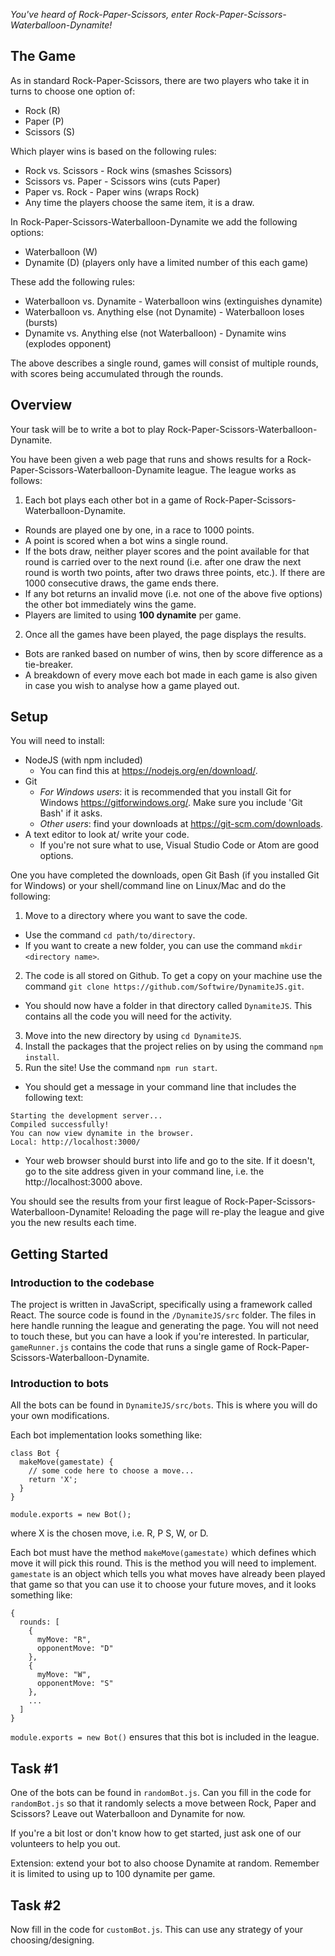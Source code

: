 _You've heard of Rock-Paper-Scissors, enter Rock-Paper-Scissors-Waterballoon-Dynamite!_

## The Game

As in standard Rock-Paper-Scissors, there are two players who take it in turns to choose one option of:
* Rock (R)
* Paper (P)
* Scissors (S)

Which player wins is based on the following rules:
* Rock vs. Scissors - Rock wins (smashes Scissors)
* Scissors vs. Paper - Scissors wins (cuts Paper)
* Paper vs. Rock - Paper wins (wraps Rock)
* Any time the players choose the same item, it is a draw.

In Rock-Paper-Scissors-Waterballoon-Dynamite we add the following options:
* Waterballoon (W)
* Dynamite (D) (players only have a limited number of this each game)

These add the following rules:
* Waterballoon vs. Dynamite - Waterballoon wins (extinguishes dynamite)
* Waterballoon vs. Anything else (not Dynamite) - Waterballoon loses (bursts)
* Dynamite vs. Anything else (not Waterballoon) - Dynamite wins (explodes opponent)

The above describes a single round, games will consist of multiple rounds, with scores being accumulated through the rounds.

## Overview

Your task will be to write a bot to play Rock-Paper-Scissors-Waterballoon-Dynamite.

You have been given a web page that runs and shows results for a Rock-Paper-Scissors-Waterballoon-Dynamite league. The league works as follows:
1. Each bot plays each other bot in a game of Rock-Paper-Scissors-Waterballoon-Dynamite.
  * Rounds are played one by one, in a race to 1000 points.
  * A point is scored when a bot wins a single round.
  * If the bots draw, neither player scores and the point available for that round is carried over to the next round (i.e. after one draw the next round is worth two points, after two draws three points, etc.). If there are 1000 consecutive draws, the game ends there.
  * If any bot returns an invalid move (i.e. not one of the above five options) the other bot immediately wins the game.
  * Players are limited to using **100 dynamite** per game.
2. Once all the games have been played, the page displays the results.
  * Bots are ranked based on number of wins, then by score difference as a tie-breaker.
  * A breakdown of every move each bot made in each game is also given in case you wish to analyse how a game played out.

## Setup

You will need to install:
* NodeJS (with npm included)
  * You can find this at https://nodejs.org/en/download/.
* Git
  * _For Windows users_: it is recommended that you install Git for Windows https://gitforwindows.org/. Make sure you include 'Git Bash' if it asks.
  * _Other users_: find your downloads at https://git-scm.com/downloads.
* A text editor to look at/ write your code.
  * If you're not sure what to use, Visual Studio Code or Atom are good options.

One you have completed the downloads, open Git Bash (if you installed Git for Windows) or your shell/command line on Linux/Mac and do the following:
1. Move to a directory where you want to save the code.
  * Use the command `cd path/to/directory`.
  * If you want to create a new folder, you can use the command `mkdir <directory name>`.
2. The code is all stored on Github. To get a copy on your machine use the command `git clone https://github.com/Softwire/DynamiteJS.git`.
  * You should now have a folder in that directory called `DynamiteJS`. This contains all the code you will need for the activity.
3. Move into the new directory by using `cd DynamiteJS`.
4. Install the packages that the project relies on by using the command `npm install`.
5. Run the site! Use the command `npm run start`.
  * You should get a message in your command line that includes the following text:
  ```
  Starting the development server...
  Compiled successfully!
  You can now view dynamite in the browser.
  Local: http://localhost:3000/
  ```
  * Your web browser should burst into life and go to the site. If it doesn't, go to the site address given in your command line, i.e. the http://localhost:3000 above.

You should see the results from your first league of Rock-Paper-Scissors-Waterballoon-Dynamite! Reloading the page will re-play the league and give you the new results each time.

## Getting Started

### Introduction to the codebase
The project is written in JavaScript, specifically using a framework called React. The source code is found in the `/DynamiteJS/src` folder. The files in here handle running the league and generating the page. You will not need to touch these, but you can have a look if you're interested. In particular, `gameRunner.js` contains the code that runs a single game of Rock-Paper-Scissors-Waterballoon-Dynamite.

### Introduction to bots
All the bots can be found in `DynamiteJS/src/bots`. This is where you will do your own modifications.

Each bot implementation looks something like:
```
class Bot {
  makeMove(gamestate) {
    // some code here to choose a move...
    return 'X';
  }
}

module.exports = new Bot();
```
where X is the chosen move, i.e. R, P S, W, or D.

Each bot must have the method `makeMove(gamestate)` which defines which move it will pick this round. This is the method you will need to implement. `gamestate` is an object which tells you what moves have already been played that game so that you can use it to choose your future moves, and it looks something like:
```
{
  rounds: [
    {
      myMove: "R",
      opponentMove: "D"
    },
    {
      myMove: "W",
      opponentMove: "S"
    },
    ...
  ]
}
```

`module.exports = new Bot()` ensures that this bot is included in the league.

## Task #1
One of the bots can be found in `randomBot.js`. Can you fill in the code for `randomBot.js` so that it randomly selects a move between Rock, Paper and Scissors? Leave out Waterballoon and Dynamite for now.

If you're a bit lost or don't know how to get started, just ask one of our volunteers to help you out.

Extension: extend your bot to also choose Dynamite at random. Remember it is limited to using up to 100 dynamite per game.

## Task #2
Now fill in the code for `customBot.js`. This can use any strategy of your choosing/designing.
